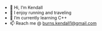 - 👋 Hi, I’m Kendall
- 👀 I enjoy running and traveling
- 🌱 I’m currently learning C++
- 📫 Reach me @ burns.kendall1@gmail.com

<!---
klb22/klb22 is a ✨ special ✨ repository because its `README.md` (this file) appears on your GitHub profile.
You can click the Preview link to take a look at your changes.
--->
